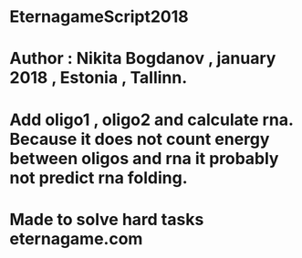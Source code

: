 # EternagameScript2018
# Author : Nikita Bogdanov , january 2018 ,  Estonia , Tallinn.
#
# Add oligo1 , oligo2 and calculate rna. Because it does not count energy between oligos and rna it probably not predict rna folding.
# Made to solve hard tasks eternagame.com 